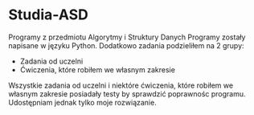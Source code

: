 # Studia-ASD
Programy z przedmiotu Algorytmy i Struktury Danych
<hl>
Programy zostały napisane w języku Python. Dodatkowo zadania podzieliłem na 2 grupy:
  <ul>
    <li>Zadania od uczelni</li>
    <li>Ćwiczenia, które robiłem we własnym zakresie</li>
  </ul>
Wszystkie zadania od uczelni i niektóre ćwiczenia, które robiłem we własnym zakresie posiadały testy by sprawdzić poprawnośc programu. Udostępniam jednak tylko moje rozwiązanie.

